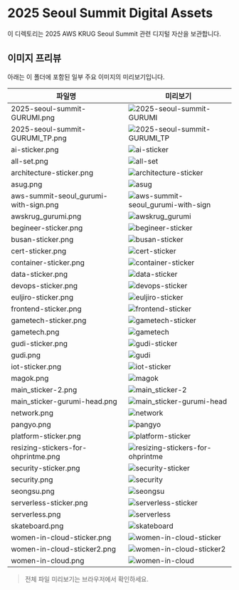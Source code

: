 # 2025 Seoul Summit Digital Assets

이 디렉토리는 2025 AWS KRUG Seoul Summit 관련 디지털 자산을 보관합니다.

## 이미지 프리뷰

아래는 이 폴더에 포함된 일부 주요 이미지의 미리보기입니다.

| 파일명 | 미리보기 |
| ------ | -------- |
| 2025-seoul-summit-GURUMI.png | ![2025-seoul-summit-GURUMI](2025-seoul-summit-GURUMI.png) |
| 2025-seoul-summit-GURUMI_TP.png | ![2025-seoul-summit-GURUMI_TP](2025-seoul-summit-GURUMI_TP.png) |
| ai-sticker.png | ![ai-sticker](ai-sticker.png) |
| all-set.png | ![all-set](all-set.png) |
| architecture-sticker.png | ![architecture-sticker](architecture-sticker.png) |
| asug.png | ![asug](asug.png) |
| aws-summit-seoul_gurumi-with-sign.png | ![aws-summit-seoul_gurumi-with-sign](aws-summit-seoul_gurumi-with-sign.png) |
| awskrug_gurumi.png | ![awskrug_gurumi](awskrug_gurumi.png) |
| begineer-sticker.png | ![begineer-sticker](begineer-sticker.png) |
| busan-sticker.png | ![busan-sticker](busan-sticker.png) |
| cert-sticker.png | ![cert-sticker](cert-sticker.png) |
| container-sticker.png | ![container-sticker](container-sticker.png) |
| data-sticker.png | ![data-sticker](data-sticker.png) |
| devops-sticker.png | ![devops-sticker](devops-sticker.png) |
| euljiro-sticker.png | ![euljiro-sticker](euljiro-sticker.png) |
| frontend-sticker.png | ![frontend-sticker](frontend-sticker.png) |
| gametech-sticker.png | ![gametech-sticker](gametech-sticker.png) |
| gametech.png | ![gametech](gametech.png) |
| gudi-sticker.png | ![gudi-sticker](gudi-sticker.png) |
| gudi.png | ![gudi](gudi.png) |
| iot-sticker.png | ![iot-sticker](iot-sticker.png) |
| magok.png | ![magok](magok.png) |
| main_sticker-2.png | ![main_sticker-2](main_sticker-2.png) |
| main_sticker-gurumi-head.png | ![main_sticker-gurumi-head](main_sticker-gurumi-head.png) |
| network.png | ![network](network.png) |
| pangyo.png | ![pangyo](pangyo.png) |
| platform-sticker.png | ![platform-sticker](platform-sticker.png) |
| resizing-stickers-for-ohprintme.png | ![resizing-stickers-for-ohprintme](resizing-stickers-for-ohprintme.png) |
| security-sticker.png | ![security-sticker](security-sticker.png) |
| security.png | ![security](security.png) |
| seongsu.png | ![seongsu](seongsu.png) |
| serverless-sticker.png | ![serverless-sticker](serverless-sticker.png) |
| serverless.png | ![serverless](serverless.png) |
| skateboard.png | ![skateboard](skateboard.png) |
| women-in-cloud-sticker.png | ![women-in-cloud-sticker](women-in-cloud-sticker.png) |
| women-in-cloud-sticker2.png | ![women-in-cloud-sticker2](women-in-cloud-sticker2.png) |
| women-in-cloud.png | ![women-in-cloud](women-in-cloud.png) |

> 전체 파일 미리보기는 브라우저에서 확인하세요.
